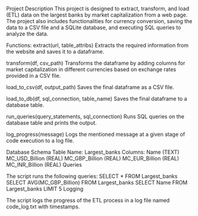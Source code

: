 Project Description
This project is designed to extract, transform, and load (ETL) data on the largest banks by market capitalization from a web page. The project also includes functionalities for currency conversion, saving the data to a CSV file and a SQLite database, and executing SQL queries to analyze the data.

Functions:
extract(url, table_attribs)
Extracts the required information from the website and saves it to a dataframe.

transform(df, csv_path)
Transforms the dataframe by adding columns for market capitalization in different currencies based on exchange rates provided in a CSV file.

load_to_csv(df, output_path)
Saves the final dataframe as a CSV file.

load_to_db(df, sql_connection, table_name)
Saves the final dataframe to a database table.

run_queries(query_statements, sql_connection)
Runs SQL queries on the database table and prints the output.

log_progress(message)
Logs the mentioned message at a given stage of code execution to a log file.

Database Schema
Table Name: Largest_banks
Columns:
Name (TEXT)
MC_USD_Billion (REAL)
MC_GBP_Billion (REAL)
MC_EUR_Billion (REAL)
MC_INR_Billion (REAL)
Queries

The script runs the following queries:
SELECT * FROM Largest_banks
SELECT AVG(MC_GBP_Billion) FROM Largest_banks
SELECT Name FROM Largest_banks LIMIT 5
Logging

The script logs the progress of the ETL process in a log file named code_log.txt with timestamps.
